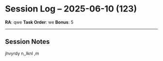# Session Log – 2025-06-10 (123)

**RA**: qwe
**Task Order**: we
**Bonus**: 5

---

## Session Notes

jhvyrdy n,,lknl
,m 
